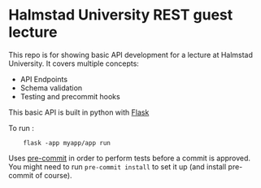 # Halmstad University REST guest lecture

This repo is for showing basic API development for a lecture at Halmstad University. It covers multiple concepts:

*   API Endpoints
*   Schema validation
*   Testing and precommit hooks

This basic API is built in python with [Flask](https://flask.palletsprojects.com/en/2.2.x/)

To run :
    
        flask -app myapp/app run

Uses [pre-commit](https://pre-commit.com/#intro) in order to perform tests before a commit is approved. 
You might need to run `pre-commit install` to set it up (and install pre-commit of course).
